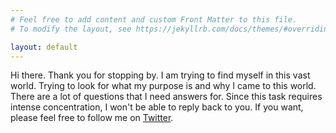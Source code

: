 ```yaml
---
# Feel free to add content and custom Front Matter to this file.
# To modify the layout, see https://jekyllrb.com/docs/themes/#overriding-theme-defaults

layout: default
---
```


Hi there. Thank you for stopping by. I am trying to find myself in this vast world. Trying to look for what my purpose is and why I came to this world. There are a lot of questions that I need answers for. Since this task requires intense concentration, I won't be able to reply back to you. If you want, please feel free to follow me on [Twitter](https://twitter.com/Muhammad_Anfal).